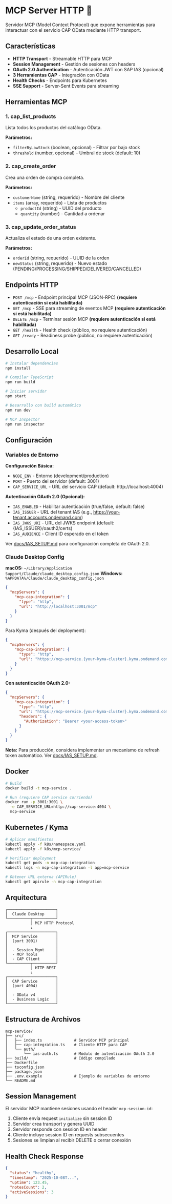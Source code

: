# MCP Server HTTP 🔗

Servidor MCP (Model Context Protocol) que expone herramientas para interactuar con el servicio CAP OData mediante HTTP transport.

## Características

- **HTTP Transport** - Streamable HTTP para MCP
- **Session Management** - Gestión de sesiones con headers
- **OAuth 2.0 Authentication** - Autenticación JWT con SAP IAS (opcional)
- **3 Herramientas CAP** - Integración con OData
- **Health Checks** - Endpoints para Kubernetes
- **SSE Support** - Server-Sent Events para streaming

## Herramientas MCP

### 1. cap_list_products
Lista todos los productos del catálogo OData.

**Parámetros:**
- `filterByLowStock` (boolean, opcional) - Filtrar por bajo stock
- `threshold` (number, opcional) - Umbral de stock (default: 10)

### 2. cap_create_order
Crea una orden de compra completa.

**Parámetros:**
- `customerName` (string, requerido) - Nombre del cliente
- `items` (array, requerido) - Lista de productos
  - `productId` (string) - UUID del producto
  - `quantity` (number) - Cantidad a ordenar

### 3. cap_update_order_status
Actualiza el estado de una orden existente.

**Parámetros:**
- `orderId` (string, requerido) - UUID de la orden
- `newStatus` (string, requerido) - Nuevo estado (PENDING/PROCESSING/SHIPPED/DELIVERED/CANCELLED)

## Endpoints HTTP

- `POST /mcp` - Endpoint principal MCP (JSON-RPC) **(requiere autenticación si está habilitada)**
- `GET /mcp` - SSE para streaming de eventos MCP **(requiere autenticación si está habilitada)**
- `DELETE /mcp` - Terminar sesión MCP **(requiere autenticación si está habilitada)**
- `GET /health` - Health check (público, no requiere autenticación)
- `GET /ready` - Readiness probe (público, no requiere autenticación)

## Desarrollo Local

```bash
# Instalar dependencias
npm install

# Compilar TypeScript
npm run build

# Iniciar servidor
npm start

# Desarrollo con build automático
npm run dev

# MCP Inspector
npm run inspector
```

## Configuración

### Variables de Entorno

**Configuración Básica:**
- `NODE_ENV` - Entorno (development/production)
- `PORT` - Puerto del servidor (default: 3001)
- `CAP_SERVICE_URL` - URL del servicio CAP (default: http://localhost:4004)

**Autenticación OAuth 2.0 (Opcional):**
- `IAS_ENABLED` - Habilitar autenticación (true/false, default: false)
- `IAS_ISSUER` - URL del tenant IAS (e.g., https://your-tenant.accounts.ondemand.com)
- `IAS_JWKS_URI` - URL del JWKS endpoint (default: {IAS_ISSUER}/oauth2/certs)
- `IAS_AUDIENCE` - Client ID esperado en el token

Ver [docs/IAS_SETUP.md](../docs/IAS_SETUP.md) para configuración completa de OAuth 2.0.

### Claude Desktop Config

**macOS:** `~/Library/Application Support/Claude/claude_desktop_config.json`
**Windows:** `%APPDATA%/Claude/claude_desktop_config.json`

```json
{
  "mcpServers": {
    "mcp-cap-integration": {
      "type": "http",
      "url": "http://localhost:3001/mcp"
    }
  }
}
```

Para Kyma (después del deployment):
```json
{
  "mcpServers": {
    "mcp-cap-integration": {
      "type": "http",
      "url": "https://mcp-service.{your-kyma-cluster}.kyma.ondemand.com/mcp"
    }
  }
}
```

**Con autenticación OAuth 2.0:**
```json
{
  "mcpServers": {
    "mcp-cap-integration": {
      "type": "http",
      "url": "https://mcp-service.{your-kyma-cluster}.kyma.ondemand.com/mcp",
      "headers": {
        "Authorization": "Bearer <your-access-token>"
      }
    }
  }
}
```

**Nota:** Para producción, considera implementar un mecanismo de refresh token automático. Ver [docs/IAS_SETUP.md](../docs/IAS_SETUP.md).

## Docker

```bash
# Build
docker build -t mcp-service .

# Run (requiere CAP service corriendo)
docker run -p 3001:3001 \
  -e CAP_SERVICE_URL=http://cap-service:4004 \
  mcp-service
```

## Kubernetes / Kyma

```bash
# Aplicar manifiestos
kubectl apply -f k8s/namespace.yaml
kubectl apply -f k8s/mcp-service/

# Verificar deployment
kubectl get pods -n mcp-cap-integration
kubectl logs -n mcp-cap-integration -l app=mcp-service

# Obtener URL externa (APIRule)
kubectl get apirule -n mcp-cap-integration
```

## Arquitectura

```
┌─────────────────────┐
│  Claude Desktop     │
└──────────┬──────────┘
           │ MCP HTTP Protocol
           ↓
┌─────────────────────┐
│  MCP Service        │
│  (port 3001)        │
│                     │
│  - Session Mgmt     │
│  - MCP Tools        │
│  - CAP Client       │
└──────────┬──────────┘
           │ HTTP REST
           ↓
┌─────────────────────┐
│  CAP Service        │
│  (port 4004)        │
│                     │
│  - OData v4         │
│  - Business Logic   │
└─────────────────────┘
```

## Estructura de Archivos

```
mcp-service/
├── src/
│   ├── index.ts              # Servidor MCP principal
│   ├── cap-integration.ts    # Cliente HTTP para CAP
│   └── auth/
│       └── ias-auth.ts       # Módulo de autenticación OAuth 2.0
├── build/                    # Código compilado
├── Dockerfile
├── tsconfig.json
├── package.json
├── .env.example              # Ejemplo de variables de entorno
└── README.md
```

## Session Management

El servidor MCP mantiene sesiones usando el header `mcp-session-id`:

1. Cliente envía request `initialize` sin session ID
2. Servidor crea transport y genera UUID
3. Servidor responde con session ID en header
4. Cliente incluye session ID en requests subsecuentes
5. Sesiones se limpian al recibir DELETE o cerrar conexión

## Health Check Response

```json
{
  "status": "healthy",
  "timestamp": "2025-10-08T...",
  "uptime": 123.45,
  "notesCount": 2,
  "activeSessions": 3
}
```
